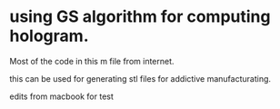 # using GS algorithm for computing hologram.
Most of the code in this m file from internet.


this can be used for generating stl files for addictive manufacturating.


edits from macbook for test



